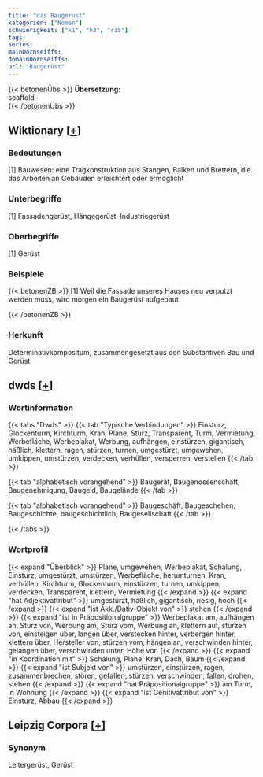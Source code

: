 ```yaml
---
title: "das Baugerüst"
kategorien: ["Nomen"]
schwierigkeit: ["k1", "h3", "r15"]
tags:
series:
mainDornseiffs:
domainDornseiffs:
url: "Baugerüst"
---
```


{{< betonenÜbs >}}
**Übersetzung:**  
scaffold  
{{< /betonenÜbs >}}

## Wiktionary [[+](https://de.wiktionary.org/wiki/Baugerüst)]

### Bedeutungen
[1] Bauwesen: eine Tragkonstruktion aus Stangen, Balken und Brettern, die das Arbeiten an Gebäuden erleichtert oder ermöglicht  

### Unterbegriffe
[1] Fassadengerüst, Hängegerüst, Industriegerüst  

### Oberbegriffe
[1] Gerüst  

### Beispiele
{{< betonenZB >}}
[1] Weil die Fassade unseres Hauses neu verputzt werden muss, wird morgen ein Baugerüst aufgebaut.  

{{< /betonenZB >}}
### Herkunft
Determinativkompositum, zusammengesetzt aus den Substantiven Bau und Gerüst.  



## dwds [[+](https://www.dwds.de/wb/Baugerüst)]

### Wortinformation
{{< tabs "Dwds" >}}
{{< tab "Typische Verbindungen" >}}
Einsturz, Glockenturm, Kirchturm, Kran, Plane, Sturz, Transparent, Turm, Vermietung, Werbefläche, Werbeplakat, Werbung, aufhängen, einstürzen, gigantisch, häßlich, klettern, ragen, stürzen, turnen, umgestürzt, umgewehen, umkippen, umstürzen, verdecken, verhüllen, versperren, verstellen
{{< /tab >}}

{{< tab "alphabetisch vorangehend" >}}
Baugerät, Baugenossenschaft, Baugenehmigung, Baugeld, Baugelände
{{< /tab >}}

{{< tab "alphabetisch vorangehend" >}}
Baugeschäft, Baugeschehen, Baugeschichte, baugeschichtlich, Baugesellschaft
{{< /tab >}}

{{< /tabs >}}

### Wortprofil
{{< expand "Überblick" >}} Plane, umgewehen, Werbeplakat, Schalung, Einsturz, umgestürzt, umstürzen, Werbefläche, herumturnen, Kran, verhüllen, Kirchturm, Glockenturm, einstürzen, turnen, umkippen, verdecken, Transparent, klettern, Vermietung {{< /expand >}}
{{< expand "hat Adjektivattribut" >}} umgestürzt, häßlich, gigantisch, riesig, hoch {{< /expand >}}
{{< expand "ist Akk./Dativ-Objekt von" >}} stehen {{< /expand >}}
{{< expand "ist in Präpositionalgruppe" >}} Werbeplakat am, aufhängen an, Sturz von, Werbung am, Sturz vom, Werbung an, klettern auf, stürzen von, einsteigen über, langen über, verstecken hinter, verbergen hinter, klettern über, Hersteller von, stürzen vom, hängen an, verschwinden hinter, gelangen über, verschwinden unter, Höhe von {{< /expand >}}
{{< expand "in Koordination mit" >}} Schalung, Plane, Kran, Dach, Baum {{< /expand >}}
{{< expand "ist Subjekt von" >}} umstürzen, einstürzen, ragen, zusammenbrechen, stören, gefallen, stürzen, verschwinden, fallen, drohen, stehen {{< /expand >}}
{{< expand "hat Präpositionalgruppe" >}} am Turm, in Wohnung {{< /expand >}}
{{< expand "ist Genitivattribut von" >}} Einsturz, Abbau {{< /expand >}}

## Leipzig Corpora [[+](https://corpora.uni-leipzig.de/en/res?word=Baugerüst&corpusId=deu_newscrawl-public_2018)]


### Synonym
Leitergerüst, Gerüst

